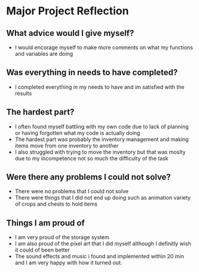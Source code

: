 # Major Project Reflection

## What advice would I give myself?
- I would encorage myself to make more comments on what my functions and variables are doing 

## Was everything in needs to have completed?
- I completed everything in my needs to have and im satisfied with the results

## The hardest part?
- I often found myself battling with my own code due to lack of planning or having forgotten what my code is actually doing
- The hardest part was probably the inventory management and making items move from one inventory to another
- I also struggled with trying to move the inventory but that was moslty due to my incompetence not so much the difficulty of the task

## Were there any problems I could not solve?
- There were no problems that I could not solve
- There were things that I did not end up doing such as animation variety of crops and chests to hold items

## Things I am proud of
- I am very proud of the storage system 
- I am also proud of the pixel art that I did myself although I definitly wish it could of been better
- The sound effects and music i found and implemented within 20 min and I am very happy with how it turned out.